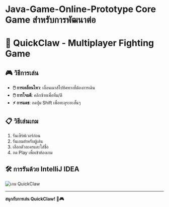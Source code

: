 # Java-Game-Online-Prototype Core Game สำหรับการพัฒนาต่อ

# 🏹 QuickClaw - Multiplayer Fighting Game


## 🎮 วิธีการเล่น

- **🖱️ การเคลื่อนไหว**: เลื่อนเมาส์ไปทิศทางที่ต้องการเดิน
- **🖱️ การโจมตี**: คลิกซ้ายเพื่อทิ่ม/ตี
- **⚡ การแดช**: กดปุ่ม Shift เพื่อทะลุระยะสั้นๆ

## 📋 วิธีเล่นเกม

1. รันเซิร์ฟเวอร์ก่อน
2. รันเกมสำหรับผู้เล่น 
3. เลือกตัวละครและใส่ชื่อ
4. กด Play เพื่อเข้าห้องเกม

## 🛠️ การรันด้วย IntelliJ IDEA

![เกม QuickClaw](https://img2.pic.in.th/pic/imagefe6a2093528855c2.png)


---
**สนุกกับการเล่น QuickClaw! 🤺🎮**
